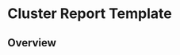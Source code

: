 # Cluster Report Template

## Overview

           
           
           
           
           
           
           
